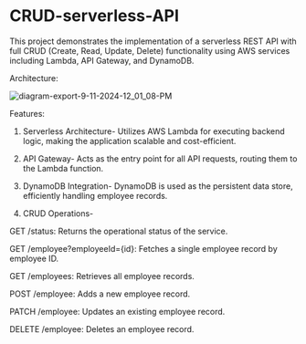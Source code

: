 # CRUD-serverless-API

This project demonstrates the implementation of a serverless REST API with full CRUD (Create, Read, Update, Delete) functionality using AWS services including Lambda, API Gateway, and DynamoDB.

Architecture:


![diagram-export-9-11-2024-12_01_08-PM](https://github.com/user-attachments/assets/0cba5eb4-761c-491b-aa9e-424fb8afbdb4)

Features:

1. Serverless Architecture- Utilizes AWS Lambda for executing backend logic, making the application scalable and cost-efficient.

2. API Gateway- Acts as the entry point for all API requests, routing them to the Lambda function.

3. DynamoDB Integration- DynamoDB is used as the persistent data store, efficiently handling employee records.

4. CRUD Operations-

GET /status: Returns the operational status of the service.

GET /employee?employeeId={id}: Fetches a single employee record by employee ID.

GET /employees: Retrieves all employee records.

POST /employee: Adds a new employee record.

PATCH /employee: Updates an existing employee record.

DELETE /employee: Deletes an employee record.
